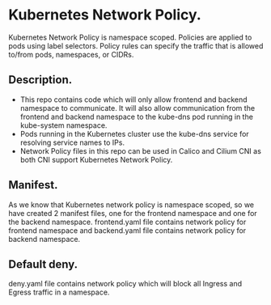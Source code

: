 # Kubernetes Network Policy.
Kubernetes Network Policy is namespace scoped. Policies are applied to pods using label selectors. Policy rules can specify the traffic that is allowed to/from pods, namespaces, or CIDRs.

## Description.
- This repo contains code which will only allow frontend and backend namespace to communicate. It will also allow communication from the frontend and backend namespace to the kube-dns pod running in the kube-system namespace. 
- Pods running in the Kubernetes cluster use the kube-dns service for resolving service names to IPs.
- Network Policy files in this repo can be used in Calico and Cilium CNI as both CNI support Kubernetes Network Policy.

## Manifest.
As we know that Kubernetes network policy is namespace scoped, so we have created 2 manifest files, one for the frontend namespace and one for the backend namespace.
frontend.yaml file contains network policy for frontend namespace and backend.yaml file contains network policy for backend namespace.

## Default deny.
deny.yaml file contains network policy which will block all Ingress and Egress traffic in a namespace.
